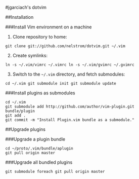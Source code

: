 #jgarciach's dotvim

##Installation

###Install Vim environment on a machine

1. Clone repository to home:

`
    git clone git://github.com/nelstrom/dotvim.git ~/.vim
`

2. Create symlinks:

`
    ln -s ~/.vim/vimrc ~/.vimrc
    ln -s ~/.vim/gvimrc ~/.gvimrc
`

3. Switch to the `~/.vim` directory, and fetch submodules:

`
    cd ~/.vim
    git submodule init
    git submodule update
`

###Install plugins as submodules

    cd ~/.vim
    git submodule add http://github.com/author/vim-plugin.git bundle/plugin
    git add .
    git commit -m "Install Plugin.vim bundle as a submodule."

##Upgrade plugins

###Upgrade a plugin bundle

    cd ~/proto/.vim/bundle/aplugin
    git pull origin master

###Upgrade all bundled plugins

    git submodule foreach git pull origin master
